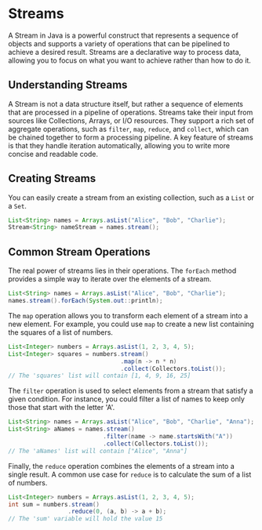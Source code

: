 # Streams

A Stream in Java is a powerful construct that represents a sequence of objects and supports a variety of operations that can be pipelined to achieve a desired result. Streams are a declarative way to process data, allowing you to focus on what you want to achieve rather than how to do it.

## Understanding Streams

A Stream is not a data structure itself, but rather a sequence of elements that are processed in a pipeline of operations. Streams take their input from sources like Collections, Arrays, or I/O resources. They support a rich set of aggregate operations, such as `filter`, `map`, `reduce`, and `collect`, which can be chained together to form a processing pipeline. A key feature of streams is that they handle iteration automatically, allowing you to write more concise and readable code.

## Creating Streams

You can easily create a stream from an existing collection, such as a `List` or a `Set`.

```java
List<String> names = Arrays.asList("Alice", "Bob", "Charlie");
Stream<String> nameStream = names.stream();
```

## Common Stream Operations

The real power of streams lies in their operations. The `forEach` method provides a simple way to iterate over the elements of a stream.

```java
List<String> names = Arrays.asList("Alice", "Bob", "Charlie");
names.stream().forEach(System.out::println);
```

The `map` operation allows you to transform each element of a stream into a new element. For example, you could use `map` to create a new list containing the squares of a list of numbers.

```java
List<Integer> numbers = Arrays.asList(1, 2, 3, 4, 5);
List<Integer> squares = numbers.stream()
                                .map(n -> n * n)
                                .collect(Collectors.toList());
// The 'squares' list will contain [1, 4, 9, 16, 25]
```

The `filter` operation is used to select elements from a stream that satisfy a given condition. For instance, you could filter a list of names to keep only those that start with the letter 'A'.

```java
List<String> names = Arrays.asList("Alice", "Bob", "Charlie", "Anna");
List<String> aNames = names.stream()
                           .filter(name -> name.startsWith("A"))
                           .collect(Collectors.toList());
// The 'aNames' list will contain ["Alice", "Anna"]
```

Finally, the `reduce` operation combines the elements of a stream into a single result. A common use case for `reduce` is to calculate the sum of a list of numbers.

```java
List<Integer> numbers = Arrays.asList(1, 2, 3, 4, 5);
int sum = numbers.stream()
                 .reduce(0, (a, b) -> a + b);
// The 'sum' variable will hold the value 15
```
